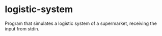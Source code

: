 # logistic-system
Program that simulates a logistic system of a supermarket, receiving the input from stdin. 
